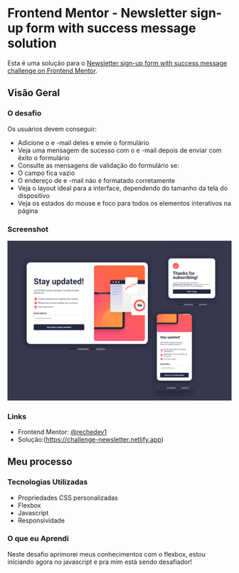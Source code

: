 # Frontend Mentor - Newsletter sign-up form with success message solution

Esta é uma solução para o [Newsletter sign-up form with success message challenge on Frontend Mentor](https://www.frontendmentor.io/challenges/newsletter-signup-form-with-success-message-3FC1AZbNrv).

## Visão Geral

### O desafio

Os usuários devem conseguir:

- Adicione o e -mail deles e envie o formulário
- Veja uma mensagem de sucesso com o e -mail depois de enviar com êxito o formulário
- Consulte as mensagens de validação do formulário se:
- O campo fica vazio
- O endereço de e -mail não é formatado corretamente
- Veja o layout ideal para a interface, dependendo do tamanho da tela do dispositivo
- Veja os estados do mouse e foco para todos os elementos interativos na página

### Screenshot

![](./design/Desktop%20-%201.png)

### Links

- Frontend Mentor: [@rechedev1](https://www.frontendmentor.io/profile/rechedev1)
- Solução:(https://challenge-newsletter.netlify.app)

## Meu processo

### Tecnologias Utilizadas

- Propriedades CSS personalizadas
- Flexbox
- Javascript
- Responsividade

### O que eu Aprendi

Neste desafio aprimorei meus conhecimentos com o flexbox, estou iniciando agora no javascript e pra mim está sendo desafiador!
